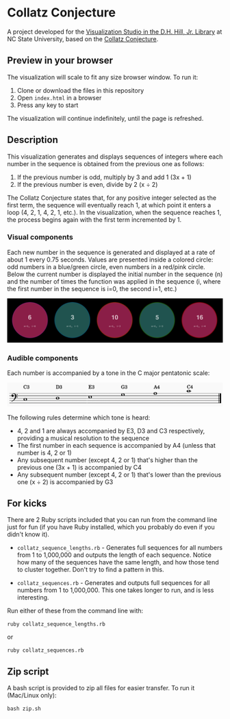 # Collatz Conjecture

A project developed for the [Visualization Studio in the D.H. Hill, Jr. Library](https://www.lib.ncsu.edu/spaces/visualization-studio) at NC State University, based on the [Collatz Conjecture](https://en.wikipedia.org/wiki/Collatz_conjecture).


## Preview in your browser

The visualization will scale to fit any size browser window. To run it:

1. Clone or download the files in this repository
2. Open `index.html` in a browser
3. Press any key to start

The visualization will continue indefinitely, until the page is refreshed.


## Description

This visualization generates and displays sequences of integers where each number in the sequence is obtained from the previous one as follows:

1. If the previous number is odd, multiply by 3 and add 1 (3x + 1)
2. If the previous number is even, divide by 2 (x ÷ 2)

The Collatz Conjecture states that, for any positive integer selected as the first term, the sequence will eventually reach 1, at which point it enters a loop (4, 2, 1, 4, 2, 1, etc.). In the visualization, when the sequence reaches 1, the process begins again with the first term incremented by 1.

### Visual components

Each new number in the sequence is generated and displayed at a rate of about 1 every 0.75 seconds. Values are presented inside a colored circle: odd numbers in a blue/green circle, even numbers in a red/pink circle. Below the current number is displayed the initial number in the sequence (n) and the number of times the function was applied in the sequence (i, where the first number in the sequence is i=0, the second i=1, etc.)

![Collatz conjecture visualization example](/media/images/number_examples.png "Collatz conjecture visualization example")


### Audible components

Each number is accompanied by a tone in the C major pentatonic scale:

![Notes in the C major pentatonic!](/media/images/pentatonic.png "C major pentatonic")

The following rules determine which tone is heard:

* 4, 2 and 1 are always accompanied by E3, D3 and C3 respectively, providing a musical resolution to the sequence
* The first number in each sequence is accompanied by A4 (unless that number is 4, 2 or 1)
* Any subsequent number (except 4, 2 or 1) that's higher than the previous one (3x + 1) is accompanied by C4 
* Any subsequent number (except 4, 2 or 1) that's lower than the previous one (x ÷ 2) is accompanied by G3


## For kicks

There are 2 Ruby scripts included that you can run from the command line just for fun (if you have Ruby installed, which you probably do even if you didn't know it).

* `collatz_sequence_lengths.rb` - Generates full sequences for all numbers from 1 to 1,000,000 and outputs the length of each sequence. Notice how many of the sequences have the same length, and how those tend to cluster together. Don't try to find a pattern in this.

* `collatz_sequences.rb` - Generates and outputs full sequences for all numbers from 1 to 1,000,000. This one takes longer to run, and is less interesting.


Run either of these from the command line with:

```
ruby collatz_sequence_lengths.rb
```

or

```
ruby collatz_sequences.rb
```


## Zip script

A bash script is provided to zip all files for easier transfer. To run it (Mac/Linux only):

```
bash zip.sh
```
